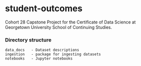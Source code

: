 # student-outcomes
Cohort 28 Capstone Project for the Certificate of Data Science at Georgetown University School of Continuing Studies.

### Directory structure  
```
data_docs   - Dataset descriptions 
ingestion   - package for ingesting datasets
notebooks   - Jupyter notebooks
```

